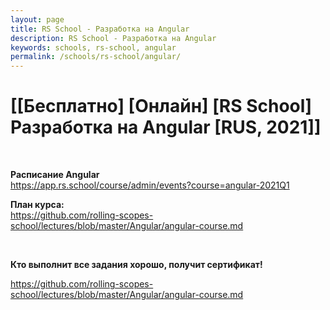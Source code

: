 ```yaml
---
layout: page
title: RS School - Разработка на Angular
description: RS School - Разработка на Angular
keywords: schools, rs-school, angular
permalink: /schools/rs-school/angular/
---
```


# [[Бесплатно] [Онлайн] [RS School] Разработка на Angular [RUS, 2021]]

<br/>

**Расписание Angular**  
https://app.rs.school/course/admin/events?course=angular-2021Q1
<br/>

**План курса:**  
https://github.com/rolling-scopes-school/lectures/blob/master/Angular/angular-course.md

<br/>

**Кто выполнит все задания хорошо, получит сертификат!**

https://github.com/rolling-scopes-school/lectures/blob/master/Angular/angular-course.md
